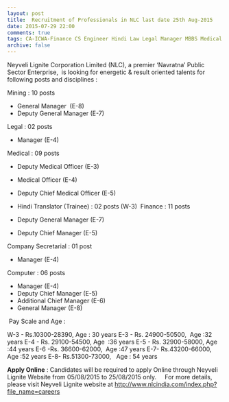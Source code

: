 ```yaml
---
layout: post
title:  Recruitment of Professionals in NLC last date 25th Aug-2015
date: 2015-07-29 22:00
comments: true
tags: CA-ICWA-Finance CS Engineer Hindi Law Legal Manager MBBS Medical Mines Online Public-Sector Trainee Translato 
archive: false
---
```

Neyveli Lignite Corporation Limited (NLC), a premier ‘Navratna’ Public Sector Enterprise,  is looking for energetic & result oriented talents for following posts and disciplines :

Mining : 10 posts  

- General Manager  (E-8) 
- Deputy General Manager (E-7)

Legal : 02 posts 

- Manager (E-4) 

Medical : 09 posts 

- Deputy Medical Officer (E-3)
- Medical Officer (E-4)
- Deputy Chief Medical Officer (E-5)

- Hindi Translator (Trainee) : 02 posts (W-3) 
Finance : 11 posts

- Deputy General Manager (E-7)
- Deputy Chief Manager (E-5)

Company Secretarial : 01 post

- Manager (E-4) 

Computer : 06 posts

- Manager (E-4)
- Deputy Chief Manager (E-5)
- Additional Chief Manager (E-6) 
- General Manager (E-8)


 Pay Scale and Age : 


W-3 - Rs.10300-28390, Age : 30 years
E-3 - Rs. 24900-50500,  Age :32 years
E-4 - Rs. 29100-54500, Age  :36 years
E-5 - Rs. 32900-58000, Age :44 years
E-6 -Rs. 36600-62000,  Age :47 years
E-7- Rs.43200-66000,   Age :52 years
E-8- Rs.51300-73000,   Age : 54 years 


**Apply Online** : Candidates will be required to apply Online through Neyveli Lignite Website from 05/08/2015 to 25/08/2015 only.   
  
For more details, please visit Neyveli Lignite website at <http://www.nlcindia.com/index.php?file_name=careers>







